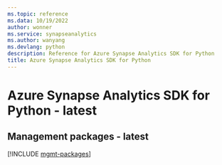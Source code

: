 ```yaml
---
ms.topic: reference
ms.data: 10/19/2022
author: wonner
ms.service: synapseanalytics
ms.author: wanyang
ms.devlang: python
description: Reference for Azure Synapse Analytics SDK for Python
title: Azure Synapse Analytics SDK for Python
---
```

# Azure Synapse Analytics SDK for Python - latest

## Management packages - latest
[!INCLUDE [mgmt-packages](synapse-analytics-mgmt-index.md)]
